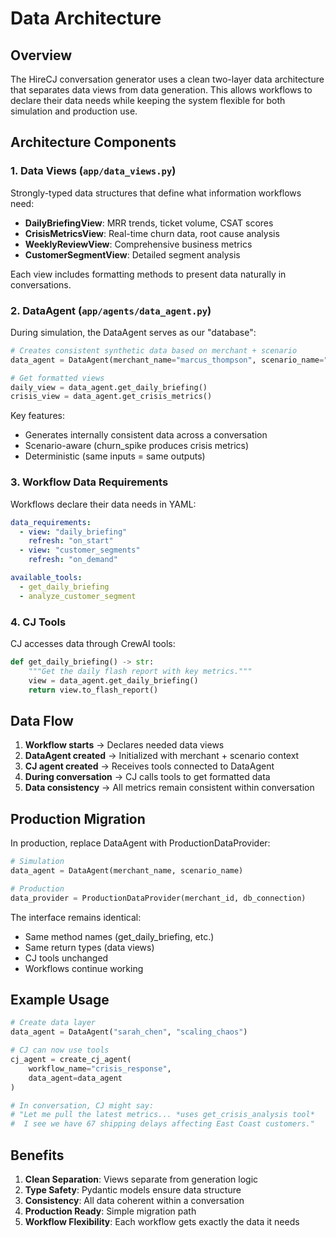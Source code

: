 # Data Architecture

## Overview

The HireCJ conversation generator uses a clean two-layer data architecture that separates data views from data generation. This allows workflows to declare their data needs while keeping the system flexible for both simulation and production use.

## Architecture Components

### 1. Data Views (`app/data_views.py`)

Strongly-typed data structures that define what information workflows need:

- **DailyBriefingView**: MRR trends, ticket volume, CSAT scores
- **CrisisMetricsView**: Real-time churn data, root cause analysis
- **WeeklyReviewView**: Comprehensive business metrics
- **CustomerSegmentView**: Detailed segment analysis

Each view includes formatting methods to present data naturally in conversations.

### 2. DataAgent (`app/agents/data_agent.py`)

During simulation, the DataAgent serves as our "database":

```python
# Creates consistent synthetic data based on merchant + scenario
data_agent = DataAgent(merchant_name="marcus_thompson", scenario_name="churn_spike")

# Get formatted views
daily_view = data_agent.get_daily_briefing()
crisis_view = data_agent.get_crisis_metrics()
```

Key features:
- Generates internally consistent data across a conversation
- Scenario-aware (churn_spike produces crisis metrics)
- Deterministic (same inputs = same outputs)

### 3. Workflow Data Requirements

Workflows declare their data needs in YAML:

```yaml
data_requirements:
  - view: "daily_briefing"
    refresh: "on_start"
  - view: "customer_segments"
    refresh: "on_demand"

available_tools:
  - get_daily_briefing
  - analyze_customer_segment
```

### 4. CJ Tools

CJ accesses data through CrewAI tools:

```python
def get_daily_briefing() -> str:
    """Get the daily flash report with key metrics."""
    view = data_agent.get_daily_briefing()
    return view.to_flash_report()
```

## Data Flow

1. **Workflow starts** → Declares needed data views
2. **DataAgent created** → Initialized with merchant + scenario context
3. **CJ agent created** → Receives tools connected to DataAgent
4. **During conversation** → CJ calls tools to get formatted data
5. **Data consistency** → All metrics remain consistent within conversation

## Production Migration

In production, replace DataAgent with ProductionDataProvider:

```python
# Simulation
data_agent = DataAgent(merchant_name, scenario_name)

# Production
data_provider = ProductionDataProvider(merchant_id, db_connection)
```

The interface remains identical:
- Same method names (get_daily_briefing, etc.)
- Same return types (data views)
- CJ tools unchanged
- Workflows continue working

## Example Usage

```python
# Create data layer
data_agent = DataAgent("sarah_chen", "scaling_chaos")

# CJ can now use tools
cj_agent = create_cj_agent(
    workflow_name="crisis_response",
    data_agent=data_agent
)

# In conversation, CJ might say:
# "Let me pull the latest metrics... *uses get_crisis_analysis tool*
#  I see we have 67 shipping delays affecting East Coast customers."
```

## Benefits

1. **Clean Separation**: Views separate from generation logic
2. **Type Safety**: Pydantic models ensure data structure
3. **Consistency**: All data coherent within a conversation
4. **Production Ready**: Simple migration path
5. **Workflow Flexibility**: Each workflow gets exactly the data it needs
